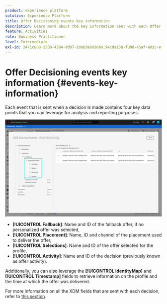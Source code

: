 ```yaml
---
product: experience platform
solution: Experience Platform
title: Offer Decisioning events key information
description: Learn more about the key information sent with each Offer Decisioning event.
feature: Activities
role: Business Practitioner
level: Intermediate
exl-id: 2471c688-2309-4394-9d97-10ab3e8816a0,94cda158-f09d-45af-a01c-eff31ce08173
---
```

# Offer Decisioning events key information {#events-key-information}

Each event that is sent when a decision is made contains four key data points that you can leverage for analysis and reporting purposes. 

![](../assets/events-dataset-preview.png)

* **[!UICONTROL Fallback]**: Name and ID of the fallback offer, if no personalized offer was selected,
* **[!UICONTROL Placement]**: Name, ID and channel of the placement used to deliver the offer,
* **[!UICONTROL Selections]**: Name and ID of the offer selected for the profile,
* **[!UICONTROL Activity]**: Name and ID of the decision (previously known as offer activity).

Additionally, you can also leverage the **[!UICONTROL identityMap]** and **[!UICONTROL Timestamp]** fields to retrieve information on the profile and the time at which the offer was delivered.

For more information on all the XDM fields that are sent with each decision, refer to [this section](xdm-fields.md).
